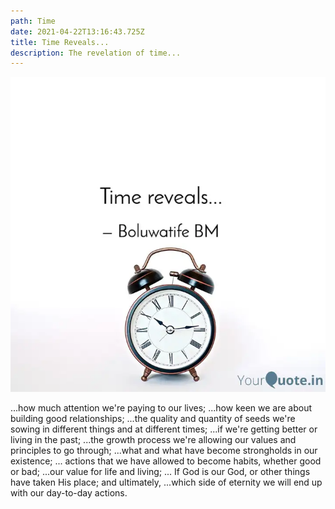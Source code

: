 ```yaml
---
path: Time
date: 2021-04-22T13:16:43.725Z
title: Time Reveals...
description: The revelation of time...
---
```

![](../assets/yq.webp)

...how much attention we're paying to our lives;
...how keen we are about building good relationships;
...the quality and quantity of seeds we're sowing in different things and at different times;
...if we're getting better or living in the past;
...the growth process we're allowing our values and principles to go through;
...what and what have become strongholds in our existence;
... actions that we have allowed to become habits, whether good or bad;
...our value for life and living;
... If God is our God, or other things have taken His place; and ultimately,
...which side of eternity we will end up with our day-to-day actions.
